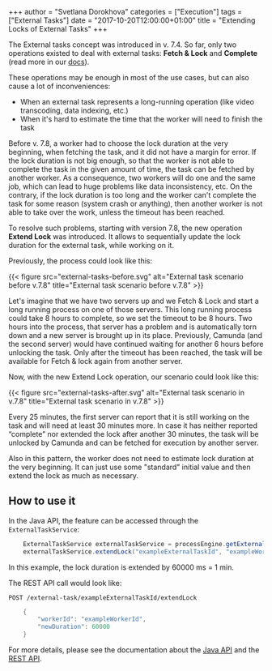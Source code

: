 +++
author = "Svetlana Dorokhova"
categories = ["Execution"]
tags = ["External Tasks"]
date = "2017-10-20T12:00:00+01:00"
title = "Extending Locks of External Tasks"
+++

The External tasks concept was introduced in v. 7.4. So far, only two operations existed to deal with external tasks: **Fetch & Lock** and **Complete** (read more in our [docs](https://docs.camunda.org/manual/7.7/user-guide/process-engine/external-tasks/)).

These operations may be enough in most of the use cases, but can also cause a lot of inconveniences:

<!--more-->

 * When an external task represents a long-running operation (like video transcoding, data indexing, etc.)
 * When it's hard to estimate the time that the worker will need to finish the task

Before v. 7.8, a worker had to choose the lock duration at the very beginning, when fetching the task, and it did not have a margin for error. If the lock duration is not big enough, 
so that the worker is not able to complete the task in the given amount of time, the task can be fetched by another worker. As a consequence, two workers will do one and the same job,
which can lead to huge problems like data inconsistency, etc. On the contrary, if the lock duration is too long and the worker can't complete the task for some reason (system crash or anything),
then another worker is not able to take over the work, unless the timeout has been reached.

To resolve such problems, starting with version 7.8, the new operation **Extend Lock** was introduced. It allows to sequentially update the lock duration for the external task,
while working on it.

Previously, the process could look like this:

{{< figure src="external-tasks-before.svg" alt="External task scenario before v.7.8" title="External task scenario before v.7.8" >}}

Let's imagine that we have two servers up and we Fetch & Lock and start a long running process on one of those servers. This long running process could take 8 hours to complete, 
so we set the timeout to be 8 hours. Two hours into the process, that server has a problem and is automatically torn down and a new server is brought up 
in its place. Previously, Camunda (and the second server) would have continued waiting for another 6 hours before unlocking the task. Only after the timeout has been reached,
the task will be available for Fetch & lock again from another server.

Now, with the new Extend Lock operation, our scenario could look like this:

{{< figure src="external-tasks-after.svg" alt="External task scenario in v.7.8" title="External task scenario in v.7.8" >}}

Every 25 minutes, the first server can report that it is still working on the task and will need at least 30 minutes more. In case it has neither reported “complete” nor extended the lock after another 
30 minutes, the task will be unlocked by Camunda and can be fetched for execution by another server.

Also in this pattern, the worker does not need to estimate lock duration at the very beginning. It can just use some "standard" initial value and then extend the lock as much as necessary.

## How to use it

In the Java API, the feature can be accessed through the `ExternalTaskService`:

```java
	ExternalTaskService externalTaskService = processEngine.getExternalTaskService();
	externalTaskService.extendLock("exampleExternalTaskId", "exampleWorkerId", 60000);
```
In this example, the lock duration is extended by 60000 ms = 1 min.

The REST API call would look like:

`POST /external-task/exampleExternalTaskId/extendLock`

```java
	{
		"workerId": "exampleWorkerId",
		"newDuration": 60000
	}
```

For more details, please see the documentation about the
[Java API](http://docs.camunda.org/manual/latest/user-guide/process-engine/external-tasks/#extending-of-locks-on-external-tasks) and the
[REST API](http://docs.camunda.org/manual/latest/reference/rest/external-task/post-extend-lock/).
